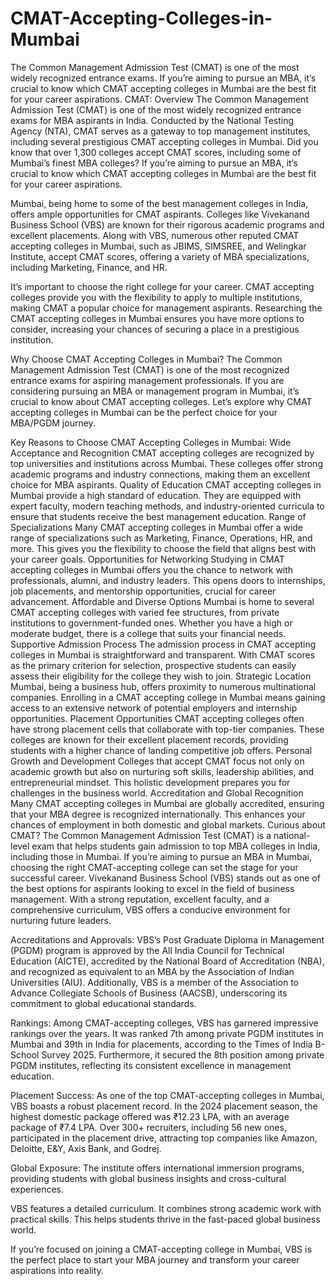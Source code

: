 # CMAT-Accepting-Colleges-in-Mumbai
The Common Management Admission Test (CMAT) is one of the most widely recognized entrance exams. If you’re aiming to pursue an MBA, it’s crucial to know which CMAT accepting colleges in Mumbai are the best fit for your career aspirations.
CMAT: Overview
The Common Management Admission Test (CMAT) is one of the most widely recognized entrance exams for MBA aspirants in India. Conducted by the National Testing Agency (NTA), CMAT serves as a gateway to top management institutes, including several prestigious CMAT accepting colleges in Mumbai. Did you know that over 1,300 colleges accept CMAT scores, including some of Mumbai’s finest MBA colleges? If you’re aiming to pursue an MBA, it’s crucial to know which CMAT accepting colleges in Mumbai are the best fit for your career aspirations.

Mumbai, being home to some of the best management colleges in India, offers ample opportunities for CMAT aspirants. Colleges like Vivekanand Business School (VBS) are known for their rigorous academic programs and excellent placements. Along with VBS, numerous other reputed CMAT accepting colleges in Mumbai, such as JBIMS, SIMSREE, and Welingkar Institute, accept CMAT scores, offering a variety of MBA specializations, including Marketing, Finance, and HR.

It’s important to choose the right college for your career. CMAT accepting colleges provide you with the flexibility to apply to multiple institutions, making CMAT a popular choice for management aspirants. Researching the CMAT accepting colleges in Mumbai ensures you have more options to consider, increasing your chances of securing a place in a prestigious institution.

Why Choose CMAT Accepting Colleges in Mumbai?
The Common Management Admission Test (CMAT) is one of the most recognized entrance exams for aspiring management professionals. If you are considering pursuing an MBA or management program in Mumbai, it’s crucial to know about CMAT accepting colleges. Let’s explore why CMAT accepting colleges in Mumbai can be the perfect choice for your MBA/PGDM journey.

Key Reasons to Choose CMAT Accepting Colleges in Mumbai:
Wide Acceptance and Recognition
CMAT accepting colleges are recognized by top universities and institutions across Mumbai. These colleges offer strong academic programs and industry connections, making them an excellent choice for MBA aspirants.
Quality of Education
CMAT accepting colleges in Mumbai provide a high standard of education. They are equipped with expert faculty, modern teaching methods, and industry-oriented curricula to ensure that students receive the best management education.
Range of Specializations
Many CMAT accepting colleges in Mumbai offer a wide range of specializations such as Marketing, Finance, Operations, HR, and more. This gives you the flexibility to choose the field that aligns best with your career goals.
Opportunities for Networking
Studying in CMAT accepting colleges in Mumbai offers you the chance to network with professionals, alumni, and industry leaders. This opens doors to internships, job placements, and mentorship opportunities, crucial for career advancement.
Affordable and Diverse Options
Mumbai is home to several CMAT accepting colleges with varied fee structures, from private institutions to government-funded ones. Whether you have a high or moderate budget, there is a college that suits your financial needs.
Supportive Admission Process
The admission process in CMAT accepting colleges in Mumbai is straightforward and transparent. With CMAT scores as the primary criterion for selection, prospective students can easily assess their eligibility for the college they wish to join.
Strategic Location
Mumbai, being a business hub, offers proximity to numerous multinational companies. Enrolling in a CMAT accepting college in Mumbai means gaining access to an extensive network of potential employers and internship opportunities.
Placement Opportunities
CMAT accepting colleges often have strong placement cells that collaborate with top-tier companies. These colleges are known for their excellent placement records, providing students with a higher chance of landing competitive job offers.
Personal Growth and Development
Colleges that accept CMAT focus not only on academic growth but also on nurturing soft skills, leadership abilities, and entrepreneurial mindset. This holistic development prepares you for challenges in the business world.
Accreditation and Global Recognition
Many CMAT accepting colleges in Mumbai are globally accredited, ensuring that your MBA degree is recognized internationally. This enhances your chances of employment in both domestic and global markets.
Curious about CMAT? The Common Management Admission Test (CMAT) is a national-level exam that helps students gain admission to top MBA colleges in India, including those in Mumbai. If you’re aiming to pursue an MBA in Mumbai, choosing the right CMAT-accepting college can set the stage for your successful career. Vivekanand Business School (VBS) stands out as one of the best options for aspirants looking to excel in the field of business management. With a strong reputation, excellent faculty, and a comprehensive curriculum, VBS offers a conducive environment for nurturing future leaders.

Accreditations and Approvals: VBS’s Post Graduate Diploma in Management (PGDM) program is approved by the All India Council for Technical Education (AICTE), accredited by the National Board of Accreditation (NBA), and recognized as equivalent to an MBA by the Association of Indian Universities (AIU). Additionally, VBS is a member of the Association to Advance Collegiate Schools of Business (AACSB), underscoring its commitment to global educational standards.

Rankings: Among CMAT-accepting colleges, VBS has garnered impressive rankings over the years. It was ranked 7th among private PGDM institutes in Mumbai and 39th in India for placements, according to the Times of India B-School Survey 2025. Furthermore, it secured the 8th position among private PGDM institutes, reflecting its consistent excellence in management education.

Placement Success: As one of the top CMAT-accepting colleges in Mumbai, VBS boasts a robust placement record. In the 2024 placement season, the highest domestic package offered was ₹12.23 LPA, with an average package of ₹7.4 LPA. Over 300+ recruiters, including 56 new ones, participated in the placement drive, attracting top companies like Amazon, Deloitte, E&Y, Axis Bank, and Godrej. 

Global Exposure: The institute offers international immersion programs, providing students with global business insights and cross-cultural experiences. 

VBS features a detailed curriculum. It combines strong academic work with practical skills. This helps students thrive in the fast-paced global business world. 

 If you’re focused on joining a CMAT-accepting college in Mumbai, VBS is the perfect place to start your MBA journey and transform your career aspirations into reality.
